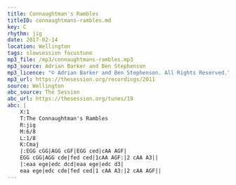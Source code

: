 ```yaml
---
title: Connaughtman's Rambles
titleID: connaughtmans-rambles.md
key: C
rhythm: jig
date: 2017-02-14
location: Wellington
tags: slowsession focustune
mp3_file: /mp3/connaughtmans-rambles.mp3
mp3_source: Adrian Barker and Ben Stephenson
mp3_licence: "© Adrian Barker and Ben Stephenson. All Rights Reserved."
mp3_url: https://thesession.org/recordings/2011
source: Wellington
abc_source: The Session
abc_url: https://thesession.org/tunes/19
abc: |
    X:1
    T:The Connaughtman's Rambles
    R:jig
    M:6/8
    L:1/8
    K:Cmaj
    |:EGG cGG|AGG cGF|EGG ced|cAA AGF|
    EGG cGG|AGG cde|fed ced|1cAA AGF:|2 cAA A3||
    |:eaa ege|edc dcd|eaa ege|edc d3|
    eaa ege|edc cde|fed ced|1 cAA A3:|2 cAA AGF||
---
```

